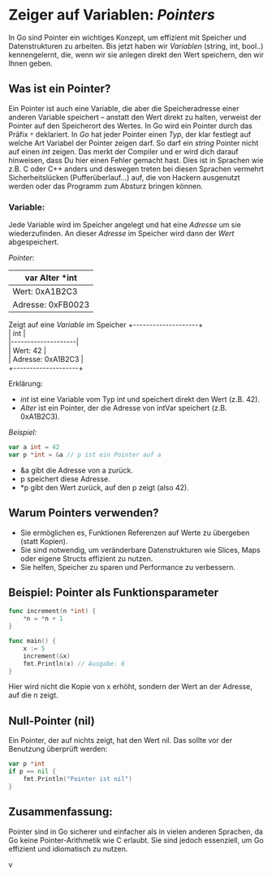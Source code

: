 # Zeiger auf Variablen: *Pointers*

In Go sind Pointer ein wichtiges Konzept, um effizient mit Speicher und Datenstrukturen zu arbeiten. Bis jetzt haben wir *Variablen* (string, int, bool..) kennengelernt, die, wenn wir sie anlegen direkt den Wert speichern, den wir Ihnen geben.

## Was ist ein Pointer?

Ein Pointer ist auch eine Variable, die aber die Speicheradresse einer anderen Variable speichert – anstatt den Wert direkt zu halten, verweist der Pointer auf den Speicherort des Wertes. In Go wird ein Pointer durch das Präfix `*` deklariert. In *Go* hat jeder Pointer einen *Typ*, der klar festlegt auf welche Art Variabel der Pointer zeigen darf. So darf ein *string* Pointer nicht auf einen *int* zeigen. Das merkt der Compiler und er wird dich darauf hinweisen, dass Du hier einen Fehler gemacht hast. Dies ist in Sprachen wie z.B. C oder C++ anders und deswegen treten bei diesen Sprachen vermehrt Sicherheitslücken (Pufferüberlauf...) auf, die von Hackern ausgenutzt werden oder das Programm zum Absturz bringen können.

### Variable:

Jede Variable wird im Speicher angelegt und hat eine *Adresse* um sie wiederzufinden. An dieser *Adresse* im Speicher wird dann der *Wert* abgespeichert.

*Pointer*:

| var Alter *int        |
|-----------------------|
| Wert: 0xA1B2C3        |
| Adresse: 0xFB0023     |

Zeigt auf eine *Variable* im Speicher
+--------------------+         
| int                |        
|--------------------|          
| Wert:      42      |          
| Adresse: 0xA1B2C3  |          
+--------------------+         

Erklärung:
- *int* ist eine Variable vom Typ int und speichert direkt den Wert (z.B. 42).
- *Alter* ist ein Pointer, der die Adresse von intVar speichert (z.B. 0xA1B2C3).

*Beispiel:*
```go
var a int = 42
var p *int = &a // p ist ein Pointer auf a
```

* &a gibt die Adresse von a zurück.
* p speichert diese Adresse.
* *p gibt den Wert zurück, auf den p zeigt (also 42).

## Warum Pointers verwenden?
* Sie ermöglichen es, Funktionen Referenzen auf Werte zu übergeben (statt Kopien).
* Sie sind notwendig, um veränderbare Datenstrukturen wie Slices, Maps oder eigene Structs effizient zu nutzen.
* Sie helfen, Speicher zu sparen und Performance zu verbessern.

## Beispiel: Pointer als Funktionsparameter

```go
func increment(n *int) {
    *n = *n + 1
}

func main() {
    x := 5
    increment(&x)
    fmt.Println(x) // Ausgabe: 6
}
```

Hier wird nicht die Kopie von x erhöht, sondern der Wert an der Adresse, auf die n zeigt.

## Null-Pointer (nil)
Ein Pointer, der auf nichts zeigt, hat den Wert nil. Das sollte vor der Benutzung überprüft werden:

```go
var p *int
if p == nil {
    fmt.Println("Pointer ist nil")
}
```

## Zusammenfassung:
Pointer sind in Go sicherer und einfacher als in vielen anderen Sprachen, da Go keine Pointer-Arithmetik wie C erlaubt. Sie sind jedoch essenziell, um Go effizient und idiomatisch zu nutzen.




v
